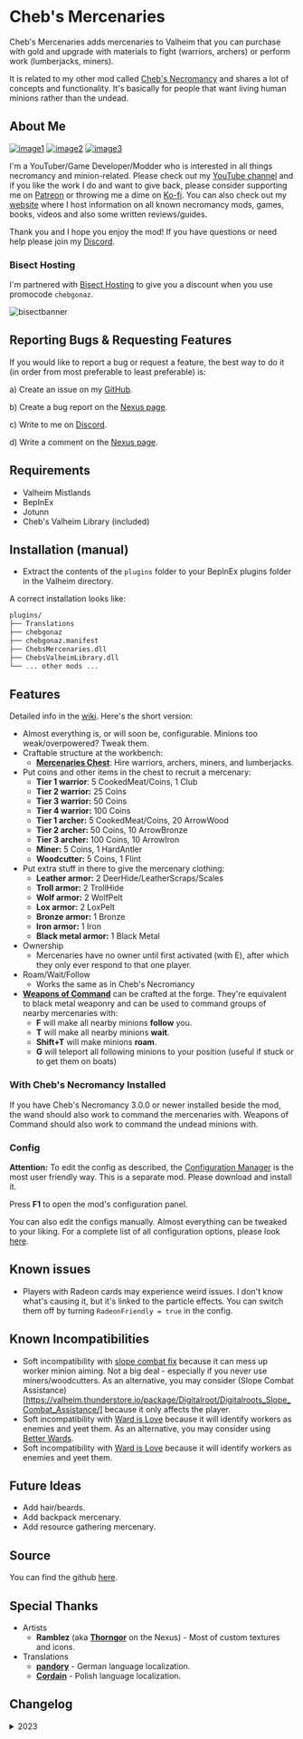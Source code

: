 # Cheb's Mercenaries

Cheb's Mercenaries adds mercenaries to Valheim that you can purchase with gold and upgrade with materials to fight (warriors, archers) or perform work (lumberjacks, miners).

It is related to my other mod called [Cheb's Necromancy](https://github.com/jpw1991/chebs-necromancy) and shares a lot of concepts and functionality. It's basically for people that want living human minions rather than the undead.

## About Me

[![image1](https://imgur.com/Fahi6sP.png)](https://chebgonaz.pythonanywhere.com)
[![image2](https://imgur.com/X18OyQs.png)](https://ko-fi.com/chebgonaz)
[![image3](https://imgur.com/4e64jQ8.png)](https://www.patreon.com/chebgonaz?fan_landing=true)

I'm a YouTuber/Game Developer/Modder who is interested in all things necromancy and minion-related. Please check out my [YouTube channel](https://www.youtube.com/channel/UCPlZ1XnekiJxKymXbXyvkCg) and if you like the work I do and want to give back, please consider supporting me on [Patreon](https://www.patreon.com/chebgonaz?fan_landing=true) or throwing me a dime on [Ko-fi](https://ko-fi.com/chebgonaz). You can also check out my [website](https://chebgonaz.pythonanywhere.com) where I host information on all known necromancy mods, games, books, videos and also some written reviews/guides.

Thank you and I hope you enjoy the mod! If you have questions or need help please join my [Discord](https://discord.com/invite/EB96ASQ).

### Bisect Hosting

I'm partnered with [Bisect Hosting](https://bisecthosting.com/chebgonaz) to give you a discount when you use promocode `chebgonaz`.

![bisectbanner](https://www.bisecthosting.com/partners/custom-banners/b2629ae1-293a-4094-9d2d-002d14529a82.webp)

## Reporting Bugs & Requesting Features

If you would like to report a bug or request a feature, the best way to do it (in order from most preferable to least preferable) is:

a) Create an issue on my [GitHub](https://github.com/jpw1991/chebs-mercenaries).

b) Create a bug report on the [Nexus page](https://www.nexusmods.com/valheim/mods/2040?tab=bugs).

c) Write to me on [Discord](https://discord.com/invite/EB96ASQ).

d) Write a comment on the [Nexus page](https://www.nexusmods.com/valheim/mods/2040?tab=posts).

## Requirements

- Valheim Mistlands
- BepInEx
- Jotunn
- Cheb's Valheim Library (included)

## Installation (manual)

- Extract the contents of the `plugins` folder to your BepInEx plugins folder in the Valheim directory.

A correct installation looks like:

```sh
plugins/
├── Translations
├── chebgonaz
├── chebgonaz.manifest
├── ChebsMercenaries.dll
├── ChebsValheimLibrary.dll
└── ... other mods ...
```

## Features

Detailed info in the [wiki](https://github.com/jpw1991/chebs-mercenaries/wiki). Here's the short version:

- Almost everything is, or will soon be, configurable. Minions too weak/overpowered? Tweak them.
- Craftable structure at the workbench:
    + [**Mercenaries Chest**](https://github.com/jpw1991/chebs-mercenaries/wiki/MercenaryChest): Hire warriors, archers, miners, and lumberjacks.
- Put coins and other items in the chest to recruit a mercenary:
  - **Tier 1 warrior**: 5 CookedMeat/Coins, 1 Club
  - **Tier 2 warrior:** 25 Coins
  - **Tier 3 warrior:** 50 Coins
  - **Tier 4 warrior:** 100 Coins
  - **Tier 1 archer:** 5 CookedMeat/Coins, 20 ArrowWood
  - **Tier 2 archer:** 50 Coins, 10 ArrowBronze
  - **Tier 3 archer:** 100 Coins, 10 ArrowIron
  - **Miner:** 5 Coins, 1 HardAntler
  - **Woodcutter:** 5 Coins,  1 Flint
- Put extra stuff in there to give the mercenary clothing:
  - **Leather armor:** 2 DeerHide/LeatherScraps/Scales
  - **Troll armor:** 2 TrollHide
  - **Wolf armor:** 2 WolfPelt
  - **Lox armor:** 2 LoxPelt
  - **Bronze armor:** 1 Bronze
  - **Iron armor:** 1 Iron
  - **Black metal armor:** 1 Black Metal
- Ownership
  - Mercenaries have no owner until first activated (with E), after which they only ever respond to that one player.
- Roam/Wait/Follow
  - Works the same as in Cheb's Necromancy
- [**Weapons of Command**](https://github.com/jpw1991/chebs-mercenaries/wiki/Weapon-of-Command) can be crafted at the forge. They're equivalent to black metal weaponry and can be used to command groups of nearby mercenaries with:
  + **F** will make all nearby minions **follow** you.
  + **T** will make all nearby minions **wait**.
  + **Shift+T** will make minions **roam**.
  + **G** will teleport all following minions to your position (useful if stuck or to get them on boats)

### With Cheb's Necromancy Installed

If you have Cheb's Necromancy 3.0.0 or newer installed beside the mod, the wand should also work to command the mercenaries with. Weapons of Command should also work to command the undead minions with.

### Config

**Attention:** To edit the config as described, the [Configuration Manager](https://github.com/BepInEx/BepInEx.ConfigurationManager/releases) is the most user friendly way. This is a separate mod. Please download and install it.

Press **F1** to open the mod's configuration panel.

You can also edit the configs manually. Almost everything can be tweaked to your liking. For a complete list of all configuration options, please look [here](https://github.com/jpw1991/chebs-mercenaries/wiki/Configs).

## Known issues

- Players with Radeon cards may experience weird issues. I don't know what's causing it, but it's linked to the particle effects. You can switch them off by turning `RadeonFriendly = true` in the config.

## Known Incompatibilities

- Soft incompatibility with [slope combat fix](https://github.com/jpw1991/chebs-necromancy/issues/180) because it can mess up worker minion aiming. Not a big deal - especially if you never use miners/woodcutters. As an alternative, you may consider (Slope Combat Assistance)[https://valheim.thunderstore.io/package/Digitalroot/Digitalroots_Slope_Combat_Assistance/] because it only affects the player.
- Soft incompatibility with [Ward is Love](https://github.com/jpw1991/chebs-necromancy/issues/177) because it will identify workers as enemies and yeet them. As an alternative, you may consider using [Better Wards](https://valheim.thunderstore.io/package/Azumatt/BetterWards/).
- Soft incompatibility with [Ward is Love](https://github.com/jpw1991/chebs-necromancy/issues/177) because it will identify workers as enemies and yeet them.

## Future Ideas

- Add hair/beards.
- Add backpack mercenary.
- Add resource gathering mercenary.

## Source

You can find the github [here](https://github.com/jpw1991/chebs-mercenaries).

## Special Thanks

- Artists
    + **Ramblez** (aka **[Thorngor](https://www.nexusmods.com/users/21532784)** on the Nexus) - Most of custom textures and icons.
- Translations
	+ [**pandory**](https://github.com/pandory-network) - German language localization.
	+ [**Cordain**](https://github.com/Cordain) - Polish language localization.

## Changelog

<details>
<summary>2023</summary>

 Date | Version | Notes 
--- | --- | ---
12/06/2023 | 1.5.0 | Update for new Valheim version; mercs should now swim
31/05/2023 | 1.3.3 | Add weapons of command
26/05/2023 | 1.3.2 | Add beards and hair
25/05/2023 | 1.3.1 | drops fixes
24/05/2023 | 1.3.0 | Incorporate new resource requirement parsing
11/05/2023 | 1.2.1 | Unbundle DLL to fix bug of wands not working; ignore collision with carts
02/05/2023 | 1.2.0 | Commandable workers; If a woodcutter is swinging, but missing, the damage gets dealt anyway; remove tooltier stuff for simplicity and streamlining. People can use 3rd party item-alteration mods instead
21/04/2023 | 1.1.1 | Possible frozen minions fix; mercenary laugh interval made 5x more infrequent
 14/04/2023 | 1.1.0   | Add female mercenaries; merge ChebsValheimLibrary.dll into ChebsMercenaries.dll for user convenience; add Polish translation 
 11/04/2023 | 0.0.5   | upgrade ChebsValheimLib to 1.0.1 to fix ToolTier
 09/04/2023 | 0.0.2   | Bug fixes
 08/04/2023 | 0.0.1   | Initial release 

</details>

